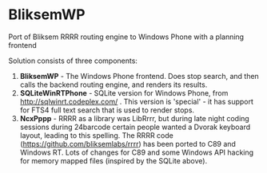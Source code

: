 BliksemWP
=========

Port of Bliksem RRRR routing engine to Windows Phone with a planning frontend

Solution consists of three components:

1. **BliksemWP** - The Windows Phone frontend. Does stop search, and then calls the backend routing engine, and renders its results. 
1. **SQLiteWinRTPhone** - SQLite version for Windows Phone, from http://sqlwinrt.codeplex.com/ . This version is 'special' - it has support for FTS4 full text search that is used to render stops.
1. **NcxPppp** - RRRR as a library was LibRrrr, but during late night coding sessions during 24barcode certain people wanted a Dvorak keyboard layout, leading to this spelling. The RRRR code (https://github.com/bliksemlabs/rrrr) has been ported to C89 and Windows RT. Lots of changes for C89 and some Windows API hacking for memory mapped files (inspired by the SQLite above). 